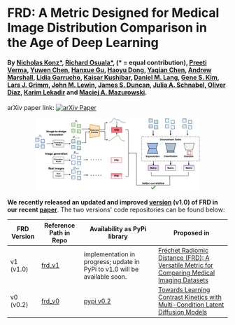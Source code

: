 <!---[![PyPI](https://img.shields.io/pypi/v/frd-score.svg)](https://pypi.org/project/frd-score/)--->

# FRD: A Metric Designed for Medical Image Distribution Comparison in the Age of Deep Learning

#### By [Nicholas Konz*](https://nickk124.github.io/), [Richard Osuala*](https://scholar.google.com/citations?user=0KkVRVQAAAAJ&hl=en), (* = equal contribution), [Preeti Verma](https://scholar.google.com/citations?user=6WN41lwAAAAJ&hl=en), [Yuwen Chen](https://scholar.google.com/citations?user=61s49p0AAAAJ&hl=en), [Hanxue Gu](https://scholar.google.com/citations?user=aGjCpQUAAAAJ&hl=en), [Haoyu Dong](https://haoyudong-97.github.io/), [Yaqian Chen](https://scholar.google.com/citations?user=iegKFuQAAAAJ&hl=en), [Andrew Marshall](https://linkedin.com/in/andrewmarshall26), [Lidia Garrucho](https://github.com/LidiaGarrucho), [Kaisar Kushibar](https://scholar.google.es/citations?user=VeHqMi4AAAAJ&hl=en), [Daniel M. Lang](https://scholar.google.com/citations?user=AV04Hs4AAAAJ&hl=en), [Gene S. Kim](https://vivo.weill.cornell.edu/display/cwid-sgk4001), [Lars J. Grimm](https://scholars.duke.edu/person/lars.grimm), [John M. Lewin](https://medicine.yale.edu/profile/john-lewin/), [James S. Duncan](https://medicine.yale.edu/profile/james-duncan/), [Julia A. Schnabel](https://compai-lab.github.io/), [Oliver Diaz](https://sites.google.com/site/odiazmontesdeoca/home), [Karim Lekadir](https://www.bcn-aim.org/) and [Maciej A. Mazurowski](https://sites.duke.edu/mazurowski/).


arXiv paper link: [![arXiv Paper](https://img.shields.io/badge/arXiv-2412.01496-orange.svg?style=flat)](https://arxiv.org/abs/2412.01496)

<p align="center">
  <img src="frd_v1/figs/teaser.png" alt="frd overview" width='75%'/>
</p>

**We recently released an updated and improved [version](frd_v1) (v1.0) of FRD in our recent [paper](https://arxiv.org/abs/2412.01496)**. The two versions' code repositories can be found below:

| FRD Version | Reference Path in Repo      | Availability as PyPi library                                               | Proposed in                                                                                                                    |
|------------|------------------|----------------------------------------------------------------------------|--------------------------------------------------------------------------------------------------------------------------------|
| v1 (v1.0)  | [frd_v1](frd_v1) | implementation in progress; update in PyPi to v1.0 will be available soon. | [Fréchet Radiomic Distance (FRD): A Versatile Metric for Comparing Medical Imaging Datasets](https://arxiv.org/abs/2412.01496) |
| v0 (v0.2)  | [frd_v0](frd_v0) | [pypi v0.2](https://pypi.org/project/frd-score/0.0.2/)                     | [Towards Learning Contrast Kinetics with Multi-Condition Latent Diffusion Models](https://arxiv.org/abs/2403.13890)            | [frd_v0](frd_v0)                                                                                                               
